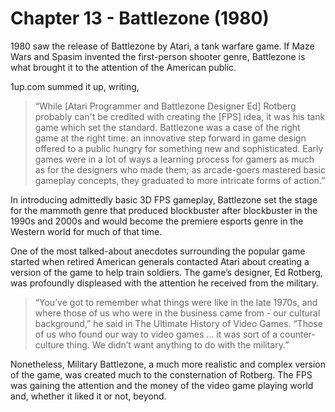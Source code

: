 # Chapter 13 - Battlezone (1980)1980 saw the release of Battlezone by Atari, a tank warfare game. If Maze Wars and Spasim invented the first-person shooter genre, Battlezone is what brought it to the attention of the American public.1up.com summed it up, writing,>“While [Atari Programmer and Battlezone Designer Ed] Rotberg probably can't be credited with creating the [FPS] idea, it was his tank game which set the standard. Battlezone was a case of the right game at the right time: an innovative step forward in game design offered to a public hungry for something new and sophisticated. Early games were in a lot of ways a learning process for gamers as much as for the designers who made them; as arcade-goers mastered basic gameplay concepts, they graduated to more intricate forms of action.”In introducing admittedly basic 3D FPS gameplay, Battlezone set the stage for the mammoth genre that produced blockbuster after blockbuster in the 1990s and 2000s and would become the premiere esports genre in the Western world for much of that time.One of the most talked-about anecdotes surrounding the popular game started when retired American generals contacted Atari about creating a version of the game to help train soldiers. The game’s designer, Ed Rotberg, was profoundly displeased with the attention he received from the military.>“You’ve got to remember what things were like in the late 1970s, and where those of us who were in the business came from - our cultural background,” he said in The Ultimate History of Video Games. “Those of us who found our way to video games … it was sort of a counter-culture thing. We didn’t want anything to do with the military.”Nonetheless, Military Battlezone, a much more realistic and complex version of the game, was created much to the consternation of Rotberg.The FPS was gaining the attention and the money of the video game playing world and, whether it liked it or not, beyond.